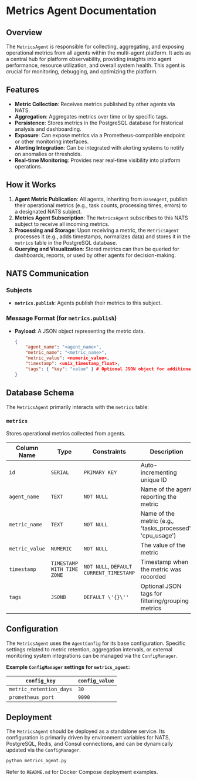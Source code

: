 # Metrics Agent Documentation

## Overview

The `MetricsAgent` is responsible for collecting, aggregating, and exposing operational metrics from all agents within the multi-agent platform. It acts as a central hub for platform observability, providing insights into agent performance, resource utilization, and overall system health. This agent is crucial for monitoring, debugging, and optimizing the platform.

## Features

*   **Metric Collection**: Receives metrics published by other agents via NATS.
*   **Aggregation**: Aggregates metrics over time or by specific tags.
*   **Persistence**: Stores metrics in the PostgreSQL database for historical analysis and dashboarding.
*   **Exposure**: Can expose metrics via a Prometheus-compatible endpoint or other monitoring interfaces.
*   **Alerting Integration**: Can be integrated with alerting systems to notify on anomalies or thresholds.
*   **Real-time Monitoring**: Provides near real-time visibility into platform operations.

## How it Works

1.  **Agent Metric Publication**: All agents, inheriting from `BaseAgent`, publish their operational metrics (e.g., task counts, processing times, errors) to a designated NATS subject.
2.  **Metrics Agent Subscription**: The `MetricsAgent` subscribes to this NATS subject to receive all incoming metrics.
3.  **Processing and Storage**: Upon receiving a metric, the `MetricsAgent` processes it (e.g., adds timestamps, normalizes data) and stores it in the `metrics` table in the PostgreSQL database.
4.  **Querying and Visualization**: Stored metrics can then be queried for dashboards, reports, or used by other agents for decision-making.

## NATS Communication

### Subjects

*   **`metrics.publish`**: Agents publish their metrics to this subject.

### Message Format (for `metrics.publish`)

*   **Payload**: A JSON object representing the metric data.

    ```json
    {
        "agent_name": "<agent_name>",
        "metric_name": "<metric_name>",
        "metric_value": <numeric_value>,
        "timestamp": <unix_timestamp_float>,
        "tags": { "key": "value" } # Optional JSON object for additional context
    }
    ```

## Database Schema

The `MetricsAgent` primarily interacts with the `metrics` table:

### `metrics`

Stores operational metrics collected from agents.

| Column Name       | Type        | Constraints             | Description                                      |
|-------------------|-------------|-------------------------|--------------------------------------------------|
| `id`              | `SERIAL`    | `PRIMARY KEY`           | Auto-incrementing unique ID                      |
| `agent_name`      | `TEXT`      | `NOT NULL`              | Name of the agent reporting the metric           |
| `metric_name`     | `TEXT`      | `NOT NULL`              | Name of the metric (e.g., \'tasks_processed\', \'cpu_usage\') |
| `metric_value`    | `NUMERIC`   | `NOT NULL`              | The value of the metric                          |
| `timestamp`       | `TIMESTAMP WITH TIME ZONE` | `NOT NULL`, `DEFAULT CURRENT_TIMESTAMP` | Timestamp when the metric was recorded           |
| `tags`            | `JSONB`     | `DEFAULT \'{}\''`      | Optional JSON tags for filtering/grouping metrics |

## Configuration

The `MetricsAgent` uses the `AgentConfig` for its base configuration. Specific settings related to metric retention, aggregation intervals, or external monitoring system integrations can be managed via the `ConfigManager`.

**Example `ConfigManager` settings for `metrics_agent`:**

| `config_key`      | `config_value`                                                              |
|-------------------|-----------------------------------------------------------------------------|
| `metric_retention_days` | `30`                                                                        |
| `prometheus_port` | `9090`                                                                      |

## Deployment

The `MetricsAgent` should be deployed as a standalone service. Its configuration is primarily driven by environment variables for NATS, PostgreSQL, Redis, and Consul connections, and can be dynamically updated via the `ConfigManager`.

```bash
python metrics_agent.py
```

Refer to `README.md` for Docker Compose deployment examples.

